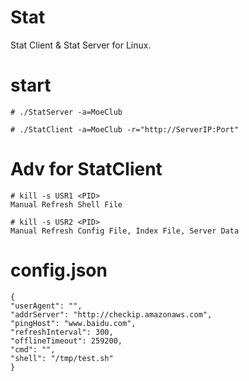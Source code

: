 # Stat
Stat Client & Stat Server for Linux.

# start
```
# ./StatServer -a=MoeClub

# ./StatClient -a=MoeClub -r="http://ServerIP:Port"

```

# Adv for StatClient
```
# kill -s USR1 <PID>
Manual Refresh Shell File

# kill -s USR2 <PID>
Manual Refresh Config File, Index File, Server Data

```

# config.json
```
{
"userAgent": "",
"addrServer": "http://checkip.amazonaws.com",
"pingHost": "www.baidu.com",
"refreshInterval": 300,
"offlineTimeout": 259200,
"cmd": "",
"shell": "/tmp/test.sh"
}
```
